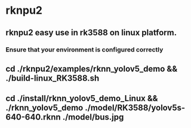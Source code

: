 # rknpu2
## rknpu2 easy use in rk3588 on linux platform.
### Ensure that your environment is configured correctly

## cd ./rknpu2/examples/rknn_yolov5_demo && ./build-linux_RK3588.sh

## cd ./install/rknn_yolov5_demo_Linux && ./rknn_yolov5_demo ./model/RK3588/yolov5s-640-640.rknn ./model/bus.jpg
